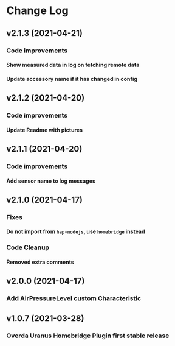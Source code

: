 # Change Log

## v2.1.3 (2021-04-21)

### Code improvements
#### Show measured data in log on fetching remote data
#### Update accessory name if it has changed in config

## v2.1.2 (2021-04-20)

### Code improvements
#### Update Readme with pictures

## v2.1.1 (2021-04-20)

### Code improvements
#### Add sensor name to log messages

## v2.1.0 (2021-04-17)

### Fixes
#### Do not import from `hap-nodejs`, use `homebridge` instead

### Code Cleanup
#### Removed extra comments

## v2.0.0 (2021-04-17)

### Add AirPressureLevel custom Characteristic

## v1.0.7 (2021-03-28)

### Overda Uranus Homebridge Plugin first stable release
